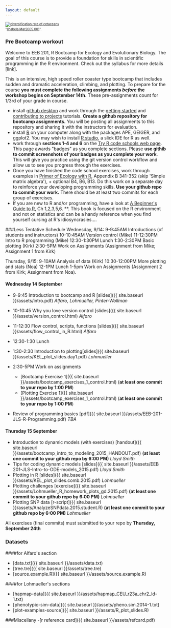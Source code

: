 ```yaml
---
layout: default
---
```


<p><font size=1>
<a href="http://bamm-project.org/_images/xIntroFig_whalerates.png"><img src="http://bamm-project.org/_images/xIntroFig_whalerates.png" alt="diversification rate of cetaceans"></a><br>"<a href="http://bamm-project.org/_images/xIntroFig_whalerates.png">Ilhabela Mar2005 001</a>".</p>
</font>


### Pre Bootcamp workout
Welcome to EEB 201, R Bootcamp for Ecology and Evolutionary Biology. The goal of this course is to provide a foundation for skills in scientific programming in the R environment. Check out the syllabus for more details [link].

This is an intensive, high speed roller coaster type bootcamp that includes sudden and dramatic acceleration, climbing, and plotting. To prepare for the course **you must complete the following assignments *before* the workshop begins on September 14th.** These pre-assignments count for 1/3rd of your grade in course.

- install [github desktop](https://desktop.github.com/) and work through the [getting started](https://help.github.com/desktop/guides/getting-started/) and [contributing to projects](https://help.github.com/desktop/guides/contributing/) tutorials. **Create a github repository for bootcamp assignments.** You will be posting all assignments to this repository and sharing it with the instructors for evaluation.
- install [R](http://cran.r-project.org/) on your computer  along with the packages APE, GEIGER, and ggplot2. You may wish to install [R studio](https://www.rstudio.com/products/rstudio/download/), a slick IDE for R as well.
- work through **sections 1-4 and 6** on the [Try R code schools web page](http://tryr.codeschool.com/). This page awards "badges" as you complete sections. Please **use githib to commit screenshots of your badges as you complete your work**. This will give you practice using the git version control workflow and allow us to see you progress through the exercises.
- Once you have finished the code school exercises,  work through examples in [Primer of Ecology with R](http://link.springer.com/book/10.1007/978-0-387-89882-7), Appendix B 341-352 (skip 'Simple matrix algebra'), + optional B4, B6, B13. Do this work on a separate day to reinforce your developing programming skills.  **Use your github repo to commit your work.** There should be at least two commits for each group of exercises. 
- If you are new to R and/or programming, have a look at [A Beginner's Guide to R](http://link.springer.com/book/10.1007/978-0-387-93837-0), Ch 1,2,3,5,6. **. This book is focused on the R environment and not on statistics and can be a handy reference when you find yourself cursing at R's idiosyncrasies.... 




###Less Tentative Schedule
Wednesday, 9/14:
9-9:45AM Introductions (of students and instructors)
10-10:45AM Version control (Mike)
11-12:30PM Intro to R programming (Mike)
12:30-1:30PM Lunch
1:30-2:30PM Basic plotting (Kirk)
2:30-5PM Work on Assignments (Assignment from Mike; Assignment 1 from Kirk)

Thursday, 9/15:
9-10AM Analysis of data (Kirk)
10:30-12:00PM More plotting and stats (Noa)
12-1PM Lunch
1-5pm Work on Assignments (Assignment 2 from Kirk; Assignment from Noa).

#### Wednesday 14 September

- 9-9:45 Introduction to bootcamp and R [slides]({{ site.baseurl }}/assets/intro.pdf) *Alfaro, Lohmueller, Pinter-Wollman*
- 10-10:45 Why you love version control [slides]({{ site.baseurl }}/assets/version_control.html) *Alfaro*
- 11-12:30 Flow control, scripts, functions [slides]({{ site.baseurl }}/assets/flow_control_in_R.html) *Alfaro*
- 12:30-1:30 Lunch
- 1:30-2:30 Introduction to plotting[slides]({{ site.baseurl }}/assets/KEL_plot_slides.day1.pdf) *Lohmueller*
- 2:30-5PM Work on assignments
	- [Bootcamp Exercise 1]({{ site.baseurl }}/assets/bootcamp_exercises_1_control.html) (**at least one commit to your repo by 1:00 PM**)
	- [Plotting Exercise 1]({{ site.baseurl }}/assets/bootcamp_exercises_1_control.html) (**at least one commit to your repo by 1:00 PM**)

- Review of programming basics [pdf]({{ site.baseurl }}/assets/EEB-201-JLS-R-Programming.pdf) *TBA*


#### Thursday 15 September

- Introduction to dynamic models (with exercises) [handout]({{ site.baseurl }}/assets/bootcamp_intro_to_modeling_2015_HANDOUT.pdf) **(at least one commit to your github repo by 6:00 PM)** *Lloyd Smith*
- Tips for coding dynamic models [slides]({{ site.baseurl }}/assets/EEB 201-JLS-Intro-to-ODE-models_2015.pdf) *Lloyd Smith*
- Plotting in R [slides]({{ site.baseurl }}/assets/KEL_plot_slides.comb.2015.pdf) *Lohmueller*
- Plotting challenges [exercise]({{ site.baseurl }}/assets/Lohmueller_R_homework_plots_gd.2015.pdf) **(at least one commit to your github repo by 6:00 PM)** *Lohmueller*
- Plotting SNP data [r-script]({{ site.baseurl }}/assets/AnalyzeSNPdata.2015.student.R) **(at least one commit to your github repo by 6:00 PM)** *Lohmueller*

All exercises (final commits) must submitted to your repo by **Thursday, September 24th**


### Datasets 
####for Alfaro's section
- [data.txt]({{ site.baseurl }}/assets/data.txt)
- [tree.tre]({{ site.baseurl }}/assets/tree.tre)
- [source.example.R]({{ site.baseurl }}/assets/source.example.R)

####for Lohmueller's sections
- [hapmap-data]({{ site.baseurl }}/assets/hapmap_CEU_r23a_chr2_ld-1.txt)
- [phenotypic-sim-data]({{ site.baseurl }}/assets/pheno.sim.2014-1.txt)
- [plot-examples-source]({{ site.baseurl }}/assets/R_plot_slides.R)

###Miscellany
-[r reference card]({{ site.baseurl }}/assets/refcard.pdf)




